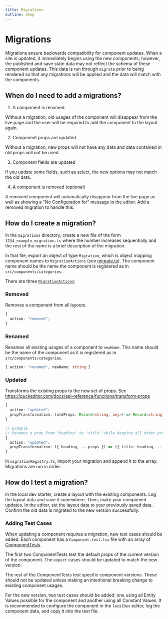 ```yaml
---
title: Migrations
outline: deep
---
```


# Migrations

Migrations ensure backwards compatibility for component updates. When a site is updated, it immediately begins
using the new components; however, the published and save state data may not reflect the schema of these component updates.
This data is run through `migrate` prior to being rendered so that any migrations will be applied and the data will match with the components.

## When do I need to add a migrations?

1. A component is renamed.

Without a migration, old usages of the component will disappear from the live page and the user will be
required to add the component to the layout again.

2. Component props are updated

Without a migration, new props will not have any data and data contained in old props will not be used.

3. Component fields are updated

If you update some fields, such as select, the new options may not match the old data.

4. A component is removed (optional)

A removed component will automatically disappear from the live page as well as showing a "No Configuration for" message in the editor. Add a removed migration to handle this.

## How do I create a migration?

In the `migrations` directory, create a new file of the form `1234_example_migration.ts` where
the number increases sequentially and the rest of the name is a brief description of the migration.

In that file, export an object of type `Migration`, which is object mapping component names to
`MigrationActions` (see [migrate.ts](https://github.com/yext/visual-editor/blob/main/packages/visual-editor/src/utils/migrate.ts)).
The component name should be the name the component is registered as in
`src/components/categories`.

There are three [`MigrationActions`](https://github.com/yext/visual-editor/blob/1210ee5bae73bff1456563b57506ff163fa59cb6/packages/visual-editor/src/utils/migrate.ts#L11):

### Removed

Removes a component from all layouts.

```ts
{
  action: "removed";
}
```

### Renamed

Renames all existing usages of a component to `newName`.
This name should be the name of the component as it is registered as in `src/components/categories`.

```ts
{ action: "renamed", newName: string }
```

### Updated

Transforms the existing props to the new set of props.
See https://puckeditor.com/docs/api-reference/functions/transform-props

```ts
{
  action: "updated";
  propTransformation: (oldProps: Record<string, any>) => Record<string, any>;
}

// Example
// Renames a prop from "heading" to "title" while keeping all other props
{
  action: "updated";
  propTransformation: ({ heading, ...props }) => ({ title: heading, ...props });
}
```

In `migrationRegistry.ts`, import your migration and append it to the array. Migrations are run in order.

## How do I test a migration?

In the local dev starter, create a layout with the existing components. Log the layout data
and save it somewhere. Then, make your component updates. In the editor, set the layout data
to your previously saved data. Confirm the old data is migrated to the new version successfully.

### Adding Test Cases

When updating a component requires a migration, new test cases should be added.
Each component has a `Component.test.tsx` file with an array of
[ComponentTests](https://github.com/yext/visual-editor/blob/1210ee5bae73bff1456563b57506ff163fa59cb6/packages/visual-editor/src/components/testing/componentTests.setup.ts#L32).

The first two ComponentTests test the default props of the current version of the component.
The `expect` cases should be updated to match the new version.

The rest of the ComponentTests test specific component versions. These should not be
updated unless making an intentional breaking change to existing component usages.

For the new version, two test cases should be added: one using all Entity Values
possible for the component and another using all Constant Values.
It is recommended to configure the component in the `localDev` editor, log
the component data, and copy it into the test file.
